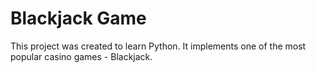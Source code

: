 # Blackjack Game
This project was created to learn Python. It implements one of the most popular casino games - Blackjack.
